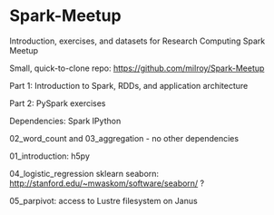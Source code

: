 # Spark-Meetup
Introduction, exercises, and datasets for Research Computing Spark Meetup

Small, quick-to-clone repo: https://github.com/milroy/Spark-Meetup

Part 1: Introduction to Spark, RDDs, and application architecture

Part 2: PySpark exercises

Dependencies:
 Spark
 IPython

02_word_count and 03_aggregation - no other dependencies

01_introduction:
 h5py

04_logistic_regression
 sklearn
 seaborn: http://stanford.edu/~mwaskom/software/seaborn/ ?

05_parpivot:
 access to Lustre filesystem on Janus
